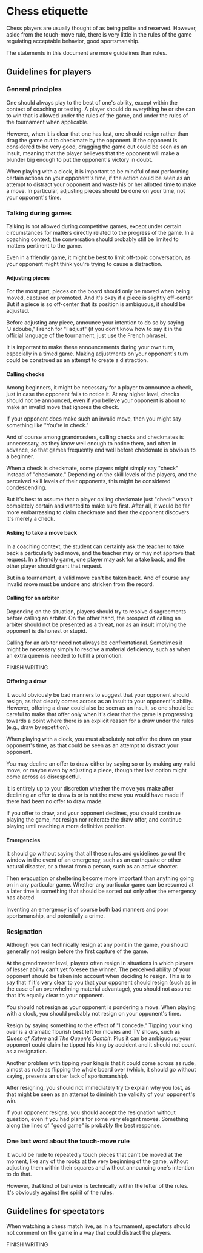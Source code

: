 # Chess etiquette

Chess players are usually thought of as being polite and reserved. However, 
aside from the touch-move rule, there is very little in the rules of the game 
regulating acceptable behavior, good sportsmanship.

The statements in this document are more guidelines than rules.

## Guidelines for players

### General principles

One should always play to the best of one's ability, except within the context 
of coaching or testing. A player should do everything he or she can to win that 
is allowed under the rules of the game, and under the rules of the tournament 
when applicable.

However, when it is clear that one has lost, one should resign rather than drag 
the game out to checkmate by the opponent. If the opponent is considered to be 
very good, dragging the game out could be seen as an insult, meaning that the 
player believes that the opponent will make a blunder big enough to put the 
opponent's victory in doubt.

When playing with a clock, it is important to be mindful of not performing 
certain actions on your opponent's time, if the action could be seen as an 
attempt to distract your opponent and waste his or her allotted time to make a 
move. In particular, adjusting pieces should be done on your time, not your 
opponent's time.

### Talking during games

Talking is not allowed during competitive games, except under certain 
circumstances for matters directly related to the progress of the game. In a 
coaching context, the conversation should probably still be limited to matters 
pertinent to the game.

Even in a friendly game, it might be best to limit off-topic conversation, as 
your opponent might think you're trying to cause a distraction.

#### Adjusting pieces

For the most part, pieces on the board should only be moved when being moved, 
captured or promoted. And it's okay if a piece is slightly off-center. But if a 
piece is so off-center that its position is ambiguous, it should be adjusted.

Before adjusting any piece, announce your intention to do so by saying 
"J'adoube," French for "I adjust" (if you don't know how to say it in the 
official language of the tournament, just use the French phrase).

It is important to make these announcements during your own turn, especially in 
a timed game. Making adjustments on your opponent's turn could be construed as 
an attempt to create a distraction.

#### Calling checks

Among beginners, it might be necessary for a player to announce a check, just in 
case the opponent fails to notice it. At any higher level, checks should not be 
announced, even if you believe your opponent is about to make an invalid move 
that ignores the check.

If your opponent does make such an invalid move, then you might say something 
like "You're in check."

And of course among grandmasters, calling checks and checkmates is unnecessary, 
as they know well enough to notice them, and often in advance, so that games 
frequently end well before checkmate is obvious to a beginner.

When a check is checkmate, some players might simply say "check" instead of 
"checkmate." Depending on the skill levels of the players, and the perceived 
skill levels of their opponents, this might be considered condescending.

But it's best to assume that a player calling checkmate just "check" wasn't 
completely certain and wanted to make sure first. After all, it would be far 
more embarrassing to claim checkmate and then the opponent discovers it's merely 
a check.

#### Asking to take a move back

In a coaching context, the student can certainly ask the teacher to take back a 
particularly bad move, and the teacher may or may not approve that request. In a 
friendly game, one player may ask for a take back, and the other player should 
grant that request.

But in a tournament, a valid move can't be taken back. And of course any invalid 
move must be undone and stricken from the record.

#### Calling for an arbiter

Depending on the situation, players should try to resolve disagreements before 
calling an arbiter. On the other hand, the prospect of calling an arbiter should 
not be presented as a threat, nor as an insult implying the opponent is 
dishonest or stupid.

Calling for an arbiter need not always be confrontational. Sometimes it might be 
necessary simply to resolve a material deficiency, such as when an extra queen 
is needed to fulfill a promotion.

FINISH WRITING

#### Offering a draw

It would obviously be bad manners to suggest that your opponent should resign, 
as that clearly comes across as an insult to your opponent's ability. However, 
offering a draw could also be seen as an insult, so one should be careful to 
make that offer only when it's clear that the game is progressing towards a 
point where there is an explicit reason for a draw under the rules (e.g., draw 
by repetition).

When playing with a clock, you must absolutely not offer the draw on your 
opponent's time, as that could be seen as an attempt to distract your opponent.

You may decline an offer to draw either by saying so or by making any valid 
move, or maybe even by adjusting a piece, though that last option might come 
across as disrespectful.

It is entirely up to your discretion whether the move you make after declining 
an offer to draw is or is not the move you would have made if there had been no 
offer to draw made.

If you offer to draw, and your opponent declines, you should continue playing 
the game, not resign nor reiterate the draw offer, and continue playing until 
reaching a more definitive position.

#### Emergencies

It should go without saying that all these rules and guidelines go out the 
window in the event of an emergency, such as an earthquake or other natural 
disaster, or a threat from a person, such as an active shooter.

Then evacuation or sheltering become more important than anything going on in 
any particular game. Whether any particular game can be resumed at a later time 
is something that should be sorted out only after the emergency has abated.

Inventing an emergency is of course both bad manners and poor sportsmanship, and 
potentially a crime.

### Resignation

Although you can technically resign at any point in the game, you should 
generally not resign before the first capture of the game.

At the grandmaster level, players often resign in situations in which players of 
lesser ability can't yet foresee the winner. The perceived ability of your 
opponent should be taken into account when deciding to resign. This is to say 
that if it's very clear to you that your opponent should resign (such as in the 
case of an overwhelming material advantage), you should not assume that it's 
equally clear to your opponent.

You should not resign as your opponent is pondering a move. When playing with a 
clock, you should probably not resign on your opponent's time.

Resign by saying something to the effect of "I concede." Tipping your king over 
is a dramatic flourish best left for movies and TV shows, such as *Queen of 
Katwe* and *The Queen's Gambit*. Plus it can be ambiguous: your opponent could 
claim he tipped his king by accident and it should not count as a resignation.

Another problem with tipping your king is that it could come across as rude, 
almost as rude as flipping the whole board over (which, it should go without 
saying, presents an utter lack of sportsmanship).

After resigning, you should not immediately try to explain why you lost, as that 
might be seen as an attempt to diminish the validity of your opponent's win.

If your opponent resigns, you should accept the resignation without question, 
even if you had plans for some very elegant moves. Something along the lines of 
"good game" is probably the best response.

### One last word about the touch-move rule

It would be rude to repeatedly touch pieces that can't be moved at the moment, 
like any of the rooks at the very beginning of the game, without adjusting them 
within their squares and without announcing one's intention to do that.

However, that kind of behavior is technically within the letter of the rules. 
It's obviously against the spirit of the rules.

## Guidelines for spectators

When watching a chess match live, as in a tournament, spectators should not 
comment on the game in a way that could distract the players.

FINISH WRITING
